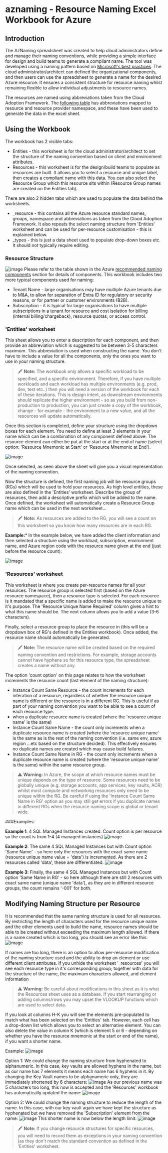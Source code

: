 # aznaming - Resource Naming Excel Workbook for Azure
## Introduction
The AzNaming spreadsheet was created to help cloud administrators define and manage their naming conventions, while providing a simple interface for design and build teams to generate a compliant name. The tool was developed using a naming pattern based on [Microsoft's best practices](https://learn.microsoft.com/en-us/azure/cloud-adoption-framework/ready/azure-best-practices/naming-and-tagging). The cloud administrator/architect can defined the organizational components, and then users can use the spreadsheet to generate a name for the desired Azure resource. It ensures a consistent structure for resource naming whilst remaining flexible to allow individual adjustments to resource names.

The resources are named using abbreviations taken from the Cloud Adoption Framework. The [following table](https://learn.microsoft.com/en-us/azure/cloud-adoption-framework/ready/azure-best-practices/resource-abbreviations) has abbreviations mapped to resource and resource provider namespace, and these have been used to generate the data in the excel sheet.

## Using the Workbook
The workbook has 2 visible tabs:
* Entities - this worksheet is for the cloud administrator/architect to set the structure of the naming convention based on client and environment attributes.
* Resources - this worksheet is for the design/build teams to populate as resources are built. It allows you to select a resource and unique label, then creates a compliant name with this data. You can also select the Resource Group which this resource sits within (Resource Group names are created on the Entities tab).

There are also 2 hidden tabs which are used to populate the data behind the worksheets.
* _resource - this contains all the Azure resource standard names, groups, namespace and abbreviations as taken from the Cloud Adoption Framework. It also repeats the select naming structure from 'Entities' worksheet and can be used for per-resource customisation - this is explained below.  
* _types - this is just a data sheet used to populate drop-down boxes etc. It should not typically require editing.
  
### Resource Structure
![image](https://github.com/user-attachments/assets/cb2c520a-15b7-457d-9ea3-ab4294b4df34)
Please refer to the table shown in the Azure [recommended naming components](https://learn.microsoft.com/en-us/azure/cloud-adoption-framework/ready/azure-best-practices/resource-naming#recommended-naming-components) section for details of components. This workbook includes two more typical components used for naming:
* Tenant Name - large organisations may have multiple Azure tenants due to M&A, to allow for separation of Entra ID for regulatory or security reasons, or for partner or customer environments (B2B).
* Subscription - it is typical for large organisations to have multiple subscriptions in a tenant for resource and cost isolation for billing (internal billing/chargeback), resource quotas, or access control.

### 'Entities' worksheet
This sheet allows you to enter a description for each component, and then provide an abbreviation which is suggested to be between 3-5 characters maximum. This abbreviation is used when constructing the name. You don't have to include a value for all the components, only the ones you want to use in your naming structure.

> 🖋️ **Note:** The workbook only allows a specific workload to be specified, and a specific environment. Therefore, if you have multiple workloads and each workload has multiple environments (e.g. prod, dev, test etc..) then you will need a version of the workbook for each of these iterations. This is design intent, as downstream environments should replicate the higher environment - so as you build from non-production to production, you can just create a copy of the workbook, change - for example - the environment to a new value, and all the resources will update automatically.

Once this section is completed, define your structure using the dropdown boxes for each element. You need to define at least 3 elements in your name which can be a combination of any component defined above. The resource element can either be put at the start or at the end of name (select option: 'Resource Mnemonic at Start' or 'Resource Mnemonic at End'). 

![image](https://github.com/user-attachments/assets/7b24c5b5-776c-4c1b-a335-d5fcf80a92dc)

Once selected, as seen above the sheet will give you a visual representation of the naming convention.

Now the structure is defined, the first naming job will be resource groups (RGs) which will be used to hold your resources. As high level entities, these are also defined in the 'Entities' worksheet. Describe the group of resources, then add a descriptive prefix which will be added to the name. Once defined, the worksheet will automatically create a Resource Group name which can be used in the next worksheet...

> 🖋️ **Note:** As resources are added to the RG, you will see a count on this worksheet so you know how many resources are in each RG.

**Example:*** In the example below, we have added the client information and then selected a structure using the workload, subscription, environment name, and Azure region code with the resource name given at the end (just before the resource count): 

![image](https://github.com/user-attachments/assets/6bfc1192-2ba5-449f-854c-f4a0e0fea6ab)

### 'Resources' worksheet
This worksheet is where you create per-resource names for all your resources. The resource group is selected first (based on the Azure resource namespace), then a resource type is selected. For each resource is it mandated that a specific name is added to make the resource unique to it's purpose. The 'Resource Unique Name Required' column gives a hint to what this name should be. The next column allows you to add a value (3-6 characters).

Finally, select a resource group to place the resource in (this will be a dropdown box of RG's defined in the Entities workbook). Once added, the resource name should automatically be generated.

> 🖋️ **Note:** The resource name will be created based on the required naming convention and restrictions. For example, storage accounts cannot have hyphens so for this resource type, the spreadsheet creates a name without any.

The option 'count option' on this page relates to how the worksheet increments the resource count (last element of the naming structure):
* Instance Count Same Resource - the count increments for each interation of a resource, regardless of whether the resource unique name is different or the resource is in a different RG. This is useful if as part of your naming convention you want to be able to see a count of each resource type.
* when a duplicate resource name is created (where the 'resource unique name' is the same)
* Instance Count Same Name - the count only increments when a duplicate resource name is created (where the 'resource unique name' is the same as is the rest of the naming convention (i.e. same env, azure region ...etc based on the structure decided). This effectively ensures no duplicate names are created which may cause build failures.
* Instance Count Same Name in RG - the count only increments when a duplicate resource name is created (where the 'resource unique name' is the same) within the same resource group.

> ⚠️ **Warning:** In Azure, the scope at which resource names must be unique depends on the type of resource. Some resources need to be globally unique (e.g. storage accounts, app services, key vaults, ACR) whilst most compute and networking resources only need to be unique within the RG. Be careful if using the 'Instance Count Same Name in RG' option as you may still get errors if you duplicate names in different RGs when the resource naming scope is global or tenant wide.

###Examples:

**Example 1**: 4 SQL Managed Instances created. Count option is per resource so the count is from 1-4 (4 managed instances)
![image](https://github.com/user-attachments/assets/1a794725-a06f-4f67-88d0-e6cc9fba6bf0)

**Example 2**: The same 4 SQL Managed Instances but with Count option 'Same Name' - so here only the resources with the exact same name (resource unique name value = 'data') is incremented. As there are 2 resources called 'data', these are differentiated.
![image](https://github.com/user-attachments/assets/ee33c2d4-70c6-459b-a3ba-0ef98ab82db7)

**Example 3**: Finally, the same 4 SQL Managed Instances but with Count option 'Same Name in RG' - so here although there are still 2 resources with exact same name (unique name 'data'), as they are in different resource groups, the count remains '-001' for both.

## Modifying Naming Structure per Resource
It is recommended that the same naming structure is used for all resources. By restricting the length of characters used for the resource unique name and the other elements used to build the name, resource names should be able to be created without exceeding the maximum length allowed. If there is a name created which is too long, you should see an error like this:
![image](https://github.com/user-attachments/assets/8e8720ff-da8c-4ebf-aa3b-4a9692b49c3c)

If names are too long, there is an option to allow per-resource modification of the naming structure used and the ability to drop an element or use different client attributes. If you unhide the worksheet '_resources' you will see each resource type in it's corresponding group; together with data for the structure of the name, the maximum characters allowed, and element information

> ⚠️ **Warning:** Be careful about modifications in this sheet as it is what the Resources sheet uses as a database. If you start rearranging or adding columns/rows you may upset the VLOOKUP functions which are used to select data.

If you look at columns H-K you will see the elements pre-populated to match what has been selected on the 'Entities' tab. However, each cell has a drop-down list which allows you to select an alternative element. You can also delete the value in column K (which is element 5 or 6 - depending on whether you have the resource mnemonic at the start or end of the name), if you want a shorter name.

Example:
![image](https://github.com/user-attachments/assets/be50a7c1-fe08-4c5c-9fd8-7fdf42e0a28c)

Option 1: We could change the naming structure from hyphenated to alphanumeric. In this case, key vaults are allowed hyphens in the name, but as our name has 7 elements it means each name has 6 hyphens in it. By changing the Key Vault names to be alphanumeric only, they are immediately shortened by 6 characters:
![image](https://github.com/user-attachments/assets/50669990-2b2f-4045-bc67-600622f1659e)
As our previous name was 5 characters too long, this now is accepted and the 'Resources' workbook has automatically updated the name:
![image](https://github.com/user-attachments/assets/172820e4-36bb-4913-bec7-6cf0f1297a10)

Option 2: We could change the naming structure to reduce the length of the name. In this case, with our key vault again we have kept the structure as hyphenated but we have removed the 'Subscription' element from the name:
![image](https://github.com/user-attachments/assets/72ca9236-2cdb-4346-8a10-ba8c7ef8a3fa)
This shorter name is now below the length limit:
![image](https://github.com/user-attachments/assets/f945ab1b-665f-4e92-bd8a-e483cb02c9ca)

> 🖋️ **Note:** If you change resource structures for specific resources, you will need to record them as exceptions in your naming convention (as they don't match the standard convention as defined in the 'Entities' worksheet.
